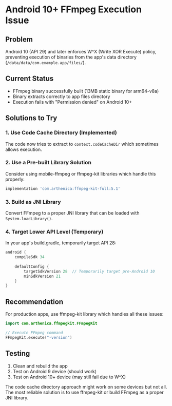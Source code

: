 # Android 10+ FFmpeg Execution Issue

## Problem
Android 10 (API 29) and later enforces W^X (Write XOR Execute) policy, preventing execution of binaries from the app's data directory (`/data/data/com.example.app/files/`).

## Current Status
- FFmpeg binary successfully built (13MB static binary for arm64-v8a)
- Binary extracts correctly to app files directory
- Execution fails with "Permission denied" on Android 10+

## Solutions to Try

### 1. Use Code Cache Directory (Implemented)
The code now tries to extract to `context.codeCacheDir` which sometimes allows execution.

### 2. Use a Pre-built Library Solution
Consider using mobile-ffmpeg or ffmpeg-kit libraries which handle this properly:
```gradle
implementation 'com.arthenica:ffmpeg-kit-full:5.1'
```

### 3. Build as JNI Library
Convert FFmpeg to a proper JNI library that can be loaded with `System.loadLibrary()`.

### 4. Target Lower API Level (Temporary)
In your app's build.gradle, temporarily target API 28:
```gradle
android {
    compileSdk 34
    
    defaultConfig {
        targetSdkVersion 28  // Temporarily target pre-Android 10
        minSdkVersion 21
    }
}
```

## Recommendation
For production apps, use ffmpeg-kit library which handles all these issues:
```kotlin
import com.arthenica.ffmpegkit.FFmpegKit

// Execute FFmpeg command
FFmpegKit.execute("-version")
```

## Testing
1. Clean and rebuild the app
2. Test on Android 9 device (should work)
3. Test on Android 10+ device (may still fail due to W^X)

The code cache directory approach might work on some devices but not all. The most reliable solution is to use ffmpeg-kit or build FFmpeg as a proper JNI library.